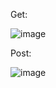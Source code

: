 Get:

![image](https://github.com/user-attachments/assets/c9adece1-26ef-4274-a2c1-c19da0de0ab9)


Post:

![image](https://github.com/user-attachments/assets/add4b737-18ee-467d-be52-55e61821a9d3)
